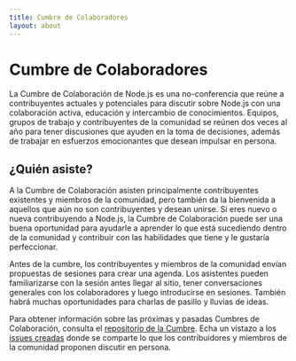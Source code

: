 ```yaml
---
title: Cumbre de Colaboradores
layout: about
---
```


# Cumbre de Colaboradores

La Cumbre de Colaboración de Node.js es una no-conferencia que reúne a contribuyentes actuales y potenciales para discutir sobre Node.js con una colaboración activa, educación y intercambio de conocimientos. Equipos, grupos de trabajo y contribuyentes de la comunidad se reúnen dos veces al año para tener discusiones que ayuden en la toma de decisiones, además de trabajar en esfuerzos emocionantes que desean impulsar en persona.

## ¿Quién asiste?

A la Cumbre de Colaboración asisten principalmente contribuyentes existentes y miembros de la comunidad, pero también da la bienvenida a aquellos que aún no son contribuyentes y desean unirse. Si eres nuevo o nueva contribuyendo a Node.js, la Cumbre de Colaboración puede ser una buena oportunidad para ayudarle a aprender lo que está sucediendo dentro de la comunidad y contribuir con las habilidades que tiene y le gustaría perfeccionar.

Antes de la cumbre, los contribuyentes y miembros de la comunidad envían propuestas de sesiones para
crear una agenda. Los asistentes pueden familiarizarse con la sesión antes llegar al sitio, tener conversaciones generales con los colaboradores y luego introducirse en sesiones. También habrá muchas oportunidades para charlas de pasillo y lluvias de ideas.

Para obtener información sobre las próximas y pasadas Cumbres de Colaboración, consulta el [repositorio de la Cumbre](https://github.com/openjs-foundation/summit). Echa un vistazo a los [issues creadas](https://github.com/nodejs/summit/issues) donde se comparte lo que los contribuidores y miembros de la comunidad proponen discutir en persona.
